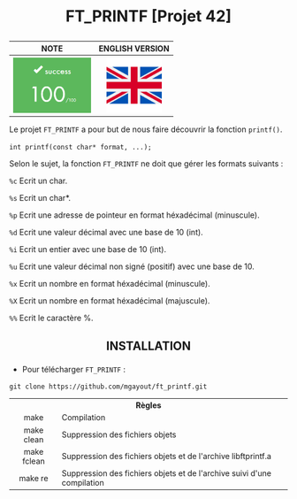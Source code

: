 # <p align="center">FT_PRINTF [Projet 42]</p>

<div align="center">
	<table>
		<tr><th>NOTE</th>
		<th>ENGLISH VERSION</th></tr>
		<tr><th><img src="https://github.com/mgayout/mgayout/blob/main/img/note/100.png" height="100"></th>
		<th><a href= "https://github.com/mgayout/ft_printf/blob/main/eng/README.md"><img src="https://github.com/mgayout/mgayout/blob/main/img/english.png" height="100"></a></th></tr>
	</table>
</div>

Le projet `FT_PRINTF` a pour but de nous faire découvrir la fonction `printf()`.

`int printf(const char* format, ...);`

Selon le sujet, la fonction `FT_PRINTF` ne doit que gérer les formats suivants :

`%c` Ecrit un char.

`%s` Ecrit un char*.

`%p` Ecrit une adresse de pointeur en format héxadécimal (minuscule).

`%d` Ecrit une valeur décimal avec une base de 10 (int).

`%i` Ecrit un entier avec une base de 10 (int).

`%u` Ecrit une valeur décimal non signé (positif) avec une base de 10.

`%x` Ecrit un nombre en format héxadécimal (minuscule).

`%X` Ecrit un nombre en format héxadécimal (majuscule).

`%%` Ecrit le caractère %.

## <p> </p>

## <p align="center">INSTALLATION</p>

* Pour télécharger `FT_PRINTF` :

```shell
git clone https://github.com/mgayout/ft_printf.git
```
<div align="center">
	<table>
		<tr><th colspan="2" align="center">Règles</th></tr>
		<tr><td align="center">make</td>
		<td>Compilation</td></tr>
		<tr><td align="center">make clean</td>
		<td>Suppression des fichiers objets</td></tr>
		<tr><td align="center">make fclean</td>
		<td>Suppression des fichiers objets et de l'archive libftprintf.a </td></tr>
		<tr><td align="center">make re</td>
		<td>Suppression des fichiers objets et de l'archive suivi d'une compilation</td></tr>
	</table>
</div>
